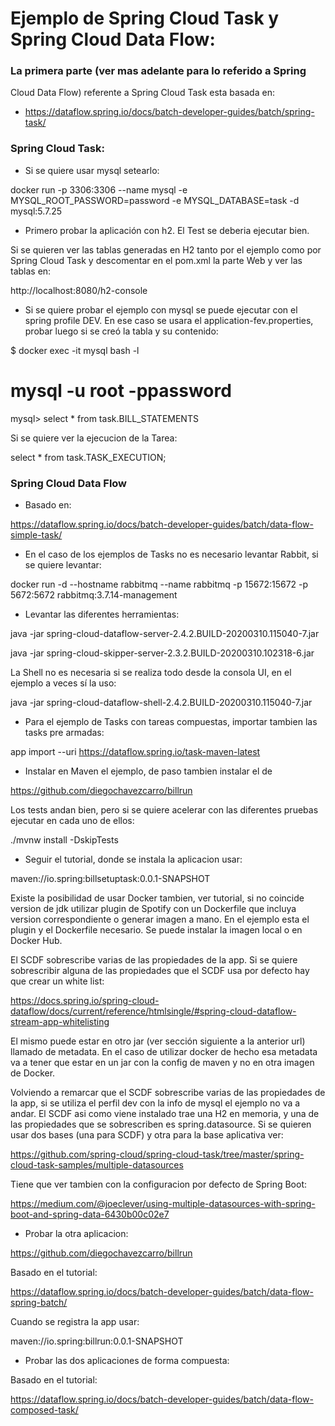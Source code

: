 # Ejemplo de Spring Cloud Task y Spring Cloud Data Flow:

### La primera parte (ver mas adelante para lo referido a Spring
Cloud Data Flow) referente a Spring Cloud Task esta basada en:

* https://dataflow.spring.io/docs/batch-developer-guides/batch/spring-task/

### Spring Cloud Task:

* Si se quiere usar mysql setearlo:

docker run -p 3306:3306 --name mysql -e MYSQL_ROOT_PASSWORD=password -e MYSQL_DATABASE=task -d mysql:5.7.25

* Primero probar la aplicación con h2. El Test se deberia ejecutar bien.

Si se quieren ver las tablas generadas en H2 tanto por el ejemplo como por 
Spring Cloud Task y descomentar en el pom.xml la parte Web y ver las tablas en:

http://localhost:8080/h2-console

* Si se quiere probar el ejemplo con mysql se puede ejecutar con el spring profile DEV.
En ese caso se usara el application-fev.properties, probar luego si se creó la tabla y su contenido: 

$ docker exec -it mysql bash -l

# mysql -u root -ppassword

mysql> select * from task.BILL_STATEMENTS

Si se quiere ver la ejecucion de la Tarea:

select * from task.TASK_EXECUTION;

### Spring Cloud Data Flow

* Basado en:

https://dataflow.spring.io/docs/batch-developer-guides/batch/data-flow-simple-task/

* En el caso de los ejemplos de Tasks no es necesario levantar Rabbit, si se quiere levantar:

docker run -d --hostname rabbitmq --name rabbitmq -p 15672:15672 -p 5672:5672 rabbitmq:3.7.14-management

* Levantar las diferentes herramientas:

java -jar spring-cloud-dataflow-server-2.4.2.BUILD-20200310.115040-7.jar

java -jar spring-cloud-skipper-server-2.3.2.BUILD-20200310.102318-6.jar

La Shell no es necesaria si se realiza todo desde la consola UI, en el ejemplo a veces sí
la uso:

java -jar spring-cloud-dataflow-shell-2.4.2.BUILD-20200310.115040-7.jar

* Para el ejemplo de Tasks con tareas compuestas, importar tambien las tasks pre armadas:

app import --uri https://dataflow.spring.io/task-maven-latest

* Instalar en Maven el ejemplo, de paso tambien instalar el de

https://github.com/diegochavezcarro/billrun

Los tests andan bien, pero si se quiere acelerar 
con las diferentes pruebas ejecutar en cada uno de ellos:

./mvnw install -DskipTests

* Seguir el tutorial, donde se instala la aplicacion usar:

maven://io.spring:billsetuptask:0.0.1-SNAPSHOT

Existe la posibilidad de usar Docker tambien, ver tutorial, si no coincide version de jdk
utilizar plugin de Spotify con un Dockerfile que incluya version correspondiente o generar
imagen a mano. En el ejemplo esta el plugin y el Dockerfile necesario. Se puede instalar
la imagen local o en Docker Hub.

El SCDF sobrescribe varias de las propiedades de la app. 
Si se quiere sobrescribir alguna de las propiedades que el SCDF usa por defecto
hay que crear un white list:

https://docs.spring.io/spring-cloud-dataflow/docs/current/reference/htmlsingle/#spring-cloud-dataflow-stream-app-whitelisting

El mismo puede estar en otro jar (ver sección siguiente a la anterior url) llamado de metadata. En el caso de utilizar docker 
de hecho esa metadata va a tener que estar en un jar con la config de maven y no en otra 
imagen de Docker.

Volviendo a remarcar que el SCDF sobrescribe varias de las propiedades de la app, si se
utiliza el perfil dev con la info de mysql el ejemplo no va a andar. El SCDF asi como
viene instalado trae una H2 en memoria, y una de las propiedades que se sobrescriben es
spring.datasource. Si se quieren usar dos bases (una para SCDF) y otra para la base 
aplicativa ver:

https://github.com/spring-cloud/spring-cloud-task/tree/master/spring-cloud-task-samples/multiple-datasources

Tiene que ver tambien con la configuracion por defecto de Spring Boot:

https://medium.com/@joeclever/using-multiple-datasources-with-spring-boot-and-spring-data-6430b00c02e7

* Probar la otra aplicacion:

https://github.com/diegochavezcarro/billrun

Basado en el tutorial:

https://dataflow.spring.io/docs/batch-developer-guides/batch/data-flow-spring-batch/

Cuando se registra la app usar:

maven://io.spring:billrun:0.0.1-SNAPSHOT

* Probar las dos aplicaciones de forma compuesta:

Basado en el tutorial:

https://dataflow.spring.io/docs/batch-developer-guides/batch/data-flow-composed-task/



